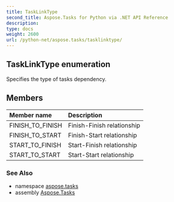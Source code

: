 ```yaml
---
title: TaskLinkType
second_title: Aspose.Tasks for Python via .NET API Reference
description: 
type: docs
weight: 2600
url: /python-net/aspose.tasks/tasklinktype/
---
```


## TaskLinkType enumeration

Specifies the type of tasks dependency.

## Members
| Member name | Description |
| :- | :- |
|FINISH_TO_FINISH|Finish-Finish relationship|
|FINISH_TO_START|Finish-Start relationship|
|START_TO_FINISH|Start-Finish relationship|
|START_TO_START|Start-Start relationship|

### See Also

* namespace [aspose.tasks](/tasks/python-net/aspose.tasks/)
* assembly [Aspose.Tasks](/tasks/python-net/)


